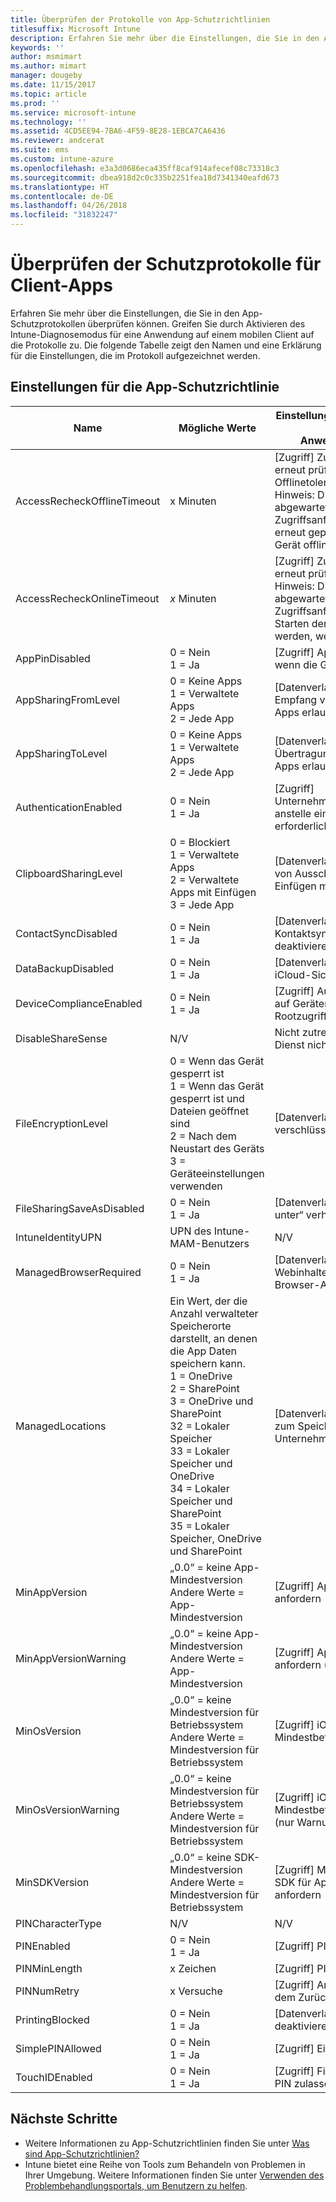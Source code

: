 ```yaml
---
title: Überprüfen der Protokolle von App-Schutzrichtlinien
titlesuffix: Microsoft Intune
description: Erfahren Sie mehr über die Einstellungen, die Sie in den App-Schutzprotokollen überprüfen können.
keywords: ''
author: msmimart
ms.author: mimart
manager: dougeby
ms.date: 11/15/2017
ms.topic: article
ms.prod: ''
ms.service: microsoft-intune
ms.technology: ''
ms.assetid: 4CD5EE94-7BA6-4F59-8E28-1EBCA7CA6436
ms.reviewer: andcerat
ms.suite: ems
ms.custom: intune-azure
ms.openlocfilehash: e3a3d0686eca435ff8caf914afecef08c73318c3
ms.sourcegitcommit: dbea918d2c0c335b2251fea18d7341340eafd673
ms.translationtype: HT
ms.contentlocale: de-DE
ms.lasthandoff: 04/26/2018
ms.locfileid: "31832247"
---
```

# <a name="review-client-app-protection-logs"></a>Überprüfen der Schutzprotokolle für Client-Apps

Erfahren Sie mehr über die Einstellungen, die Sie in den App-Schutzprotokollen überprüfen können. Greifen Sie durch Aktivieren des Intune-Diagnosemodus für eine Anwendung auf einem mobilen Client auf die Protokolle zu. Die folgende Tabelle zeigt den Namen und eine Erklärung für die Einstellungen, die im Protokoll aufgezeichnet werden.

## <a name="app-protection-policy-settings"></a>Einstellungen für die App-Schutzrichtlinie

| Name                        | Mögliche Werte                                                                                                                                                                                                                                                                                           | Einstellung im Azure Intune-MAM-Portal (mobile Anwendungsverwaltung)                                                                                                                            |
|-----------------------------|-------------------------------------------------------------------------------------------------------------------------------------------------------------------------------------------------------------------------------------------------------------------------------------------------------------|-----------------------------------------------------------------------------------------------------------------------------------------------------------------------------------------|
| AccessRecheckOfflineTimeout | x Minuten                                                                                                                                                                                                                                                                                                   | [Zugriff] Zugriffsanforderungen erneut prüfen – Offlinetoleranzperiode<br>Hinweis: Dies ist der Zeitraum, der abgewartet wird, bevor die Zugriffsanforderungen für die App erneut geprüft werden, wenn das Gerät offline ist.             |
| AccessRecheckOnlineTimeout  | _x_ Minuten                                                                                                                                                                                                                                                                                                   | [Zugriff] Zugriffsanforderungen erneut prüfen – Timeout<br>Hinweis: Dies ist der Zeitraum, der abgewartet wird, bevor die Zugriffsanforderungen nach dem Starten der App erneut geprüft werden, wenn das Gerät online ist. |
| AppPinDisabled              | 0 = Nein<br>1 = Ja                                                                                                                                                                                                                                                                                           | [Zugriff] App-PIN deaktivieren, wenn die Geräte-PIN verwaltet wird.                                                                                                                                     |
| AppSharingFromLevel         | 0 = Keine Apps<br>1 = Verwaltete Apps<br>2 = Jede App                                                                                                                                                                                                                                                              | [Datenverlagerung] Dieser App den Empfang von Daten von anderen Apps erlauben                                                                                                                        |
| AppSharingToLevel           | 0 = Keine Apps<br>1 = Verwaltete Apps<br>2 = Jede App                                                                                                                                                                                                                                                              | [Datenverlagerung] Dieser App die Übertragung von Daten an andere Apps erlauben                                                                                                                         |
| AuthenticationEnabled       | 0 = Nein<br>1 = Ja                                                                                                                                                                                                                                                                                           | [Zugriff] Unternehmensanmeldeinformationen anstelle einer PIN für Zugriff erforderlich                                                                                                                      |
| ClipboardSharingLevel       | 0 = Blockiert<br>1 = Verwaltete Apps<br>2 = Verwaltete Apps mit Einfügen<br>3 = Jede App                                                                                                                                                                                                                            | [Datenverlagerung] Beschränken von Ausschneiden, Kopieren und Einfügen mit anderen Apps                                                                                                                         |
| ContactSyncDisabled         | 0 = Nein<br>1 = Ja                                                                                                                                                                                                                                                                                           | [Datenverlagerung] Kontaktsynchronisierung deaktivieren                                                                                                                                                 |
| DataBackupDisabled          | 0 = Nein<br>1 = Ja                                                                                                                                                                                                                                                                                           | [Datenverlagerung] iTunes- und iCloud-Sicherungen verhindern                                                                                                                                     |
| DeviceComplianceEnabled     | 0 = Nein<br>1 = Ja                                                                                                                                                                                                                                                                                           | [Zugriff] Ausführen verwalteter Apps auf Geräten mit Jailbreak oder Rootzugriff blockieren                                                                                                                |
| DisableShareSense           | N/V                                                                                                                                                                                                                                                                                                         | Nicht zutreffend: Wird vom Intune-Dienst nicht aktiv verwendet.                                                                                                                                                |
| FileEncryptionLevel         | 0 = Wenn das Gerät gesperrt ist<br>1 = Wenn das Gerät gesperrt ist und Dateien geöffnet sind<br>2 = Nach dem Neustart des Geräts<br>3 = Geräteeinstellungen verwenden                                                                                                                                                                      | [Datenverlagerung] App-Daten verschlüsseln                                                                                                                                                      |
| FileSharingSaveAsDisabled   | 0 = Nein<br>1 = Ja                                                                                                                                                                                                                                                                                           | [Datenverlagerung] „Speichern unter“ verhindern                                                                                                                                                     |
| IntuneIdentityUPN           | UPN des Intune-MAM-Benutzers                                                                                                                                                                                                                                                                                  | N/V                                                                                                                                                                                     |
| ManagedBrowserRequired      | 0 = Nein<br>1 = Ja                                                                                                                                                                                                                                                                                           | [Datenverlagerung] Anzeige von Webinhalten auf die Intune Managed Browser-App beschränken                                                                                                     |
| ManagedLocations            | Ein Wert, der die Anzahl verwalteter Speicherorte darstellt, an denen die App Daten speichern kann. <br>1 = OneDrive<br>2 = SharePoint<br>3 = OneDrive und SharePoint<br>32 = Lokaler Speicher<br>33 = Lokaler Speicher und OneDrive<br>34 = Lokaler Speicher und SharePoint<br>35 = Lokaler Speicher, OneDrive und SharePoint | [Datenverlagerung] Speicherdienste zum Speichern von Unternehmensdaten auswählen                                                                                                          |
| MinAppVersion               | „0.0“ = keine App-Mindestversion<br>Andere Werte = App-Mindestversion                                                                                                                                                                                                                                       | [Zugriff] App-Mindestversion anfordern                                                                                                                                                    |
| MinAppVersionWarning        | „0.0“ = keine App-Mindestversion<br>Andere Werte = App-Mindestversion                                                                                                                                                                                                                                       | [Zugriff] App-Mindestversion anfordern (nur Warnung)                                                                                                                                     |
| MinOsVersion                | „0.0“ = keine Mindestversion für Betriebssystem<br>Andere Werte = Mindestversion für Betriebssystem                                                                                                                                                                                                                                         | [Zugriff] iOS-Mindestbetriebssystem anfordern                                                                                                                                           |
| MinOsVersionWarning         | „0.0“ = keine Mindestversion für Betriebssystem<br>Andere Werte = Mindestversion für Betriebssystem                                                                                                                                                                                                                                         | [Zugriff] iOS-Mindestbetriebssystem anfordern (nur Warnung)                                                                                                                            |
| MinSDKVersion               | „0.0“ = keine SDK-Mindestversion<br>Andere Werte = Mindestversion für Betriebssystem                                                                                                                                                                                                                                        | [Zugriff] Mindestversion des Intune SDK für App-Schutzrichtlinien anfordern                                                                                                                       |
| PINCharacterType            | N/V                                                                                                                                                                                                                                                                                                         | N/V                                                                                                                                                                                     |
| PINEnabled                  | 0 = Nein<br>1 = Ja                                                                                                                                                                                                                                                                                           | [Zugriff] PIN für Zugriff anfordern                                                                                                                                                         |
| PINMinLength                | x Zeichen                                                                                                                                                                                                                                                                                                | [Zugriff] PIN-Länge                                                                                                                                                                     |
| PINNumRetry                 | x Versuche                                                                                                                                                                                                                                                                                                  | [Zugriff] Anzahl der Versuche vor dem Zurücksetzen der PIN                                                                                                                                            |
| PrintingBlocked             | 0 = Nein<br>1 = Ja                                                                                                                                                                                                                                                                                           | [Datenverlagerung] Drucken deaktivieren                                                                                                                                                      |
| SimplePINAllowed            | 0 = Nein<br>1 = Ja                                                                                                                                                                                                                                                                                           | [Zugriff] Einfache PIN zulassen                                                                                                                                                               |
| TouchIDEnabled              | 0 = Nein<br>1 = Ja                                                                                                                                                                                                                                                                                           | [Zugriff] Fingerabdruck anstelle von PIN zulassen (iOS 8+)                                                                                                                                      |

## <a name="next-steps"></a>Nächste Schritte

 - Weitere Informationen zu App-Schutzrichtlinien finden Sie unter [Was sind App-Schutzrichtlinien?](app-protection-policy.md)
 - Intune bietet eine Reihe von Tools zum Behandeln von Problemen in Ihrer Umgebung. Weitere Informationen finden Sie unter [Verwenden des Problembehandlungsportals, um Benutzern zu helfen](help-desk-operators.md).
